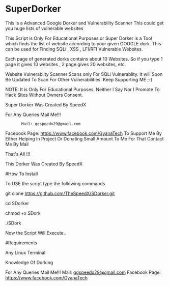 # SuperDorker
This is a Advanced Google Dorker and Vulnerability Scanner
This could get you huge lists of vulnerable websites

This Script is Only For Educational Purposes or Super Dorker is a Tool which finds the list of website according to your given GOOGLE dork. This can be used for Finding SQLi , XSS , LFI/RFI Vulnerable Websites.

 Each page of generated dorks contains about 10 Websites. So if you type 1 page it gives 10 websites , 2 page gives 20 websites, etc.

 Website Vulnerablity Scanner Scans only For SQLi Vulnerablity. It will Soon Be Updated To Scan For Other Vulnerabilities. Keep Supporting ME ;-)

 NOTE: It is Only For Educational Purposes. Neither I Say Nor I Promote To Hack Sites Without Owners Consent.

 Super Dorker Was Created By SpeedX
 
 For Any Queries Mail Me!!!
 
           Mail: ggspeedx29@gmail.com
           
  Facebook Page: https://www.facebook.com/GyanaTech
                                                                                          To Support Me By Either Helping In Project Or Donating Small Amount To Me For That Contact Me By Mail

 That's All !!!

 This Dorker Was Created By SpeedX


#How To Install

To USE the script type the following commands

git clone https://github.com/TheSpeedX/SDorker.git

cd SDorker

chmod +x SDork

./SDork


Now the Script Will Execute..

#Requirements

Any Linux Terminal

Knowledge Of Dorking


 For Any Queries Mail Me!!!
           Mail: ggspeedx29@gmail.com
  Facebook Page: https://www.facebook.com/GyanaTech

